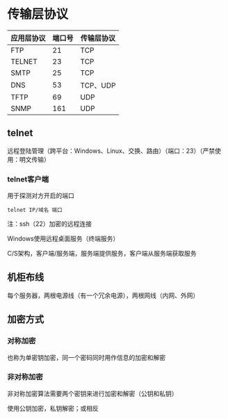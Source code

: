 # 传输层协议

| 应用层协议 | 端口号 | 传输层协议 |
| ---------- | ------ | ---------- |
| FTP        | 21     | TCP        |
| TELNET     | 23     | TCP        |
| SMTP       | 25     | TCP        |
| DNS        | 53     | TCP、UDP   |
| TFTP       | 69     | UDP        |
| SNMP       | 161    | UDP        |

## telnet

远程登陆管理（跨平台：Windows、Linux、交换、路由）（端口：23）（严禁使用：明文传输）

### telnet客户端

用于探测对方开启的端口

~~~shell
telnet IP/域名 端口 
~~~

注：ssh（22）加密的远程连接

Windows使用远程桌面服务（终端服务）

C/S架构，客户端/服务端，服务端提供服务，客户端从服务端获取服务

## 机柜布线

每个服务器，两根电源线（有一个冗余电源），两根网线（内网、外网）

## 加密方式

### 对称加密

也称为单密钥加密，同一个密码同时用作信息的加密和解密

### 非对称加密

非对称加密算法需要两个密钥来进行加密和解密（公钥和私钥）

使用公钥加密，私钥解密；或相反